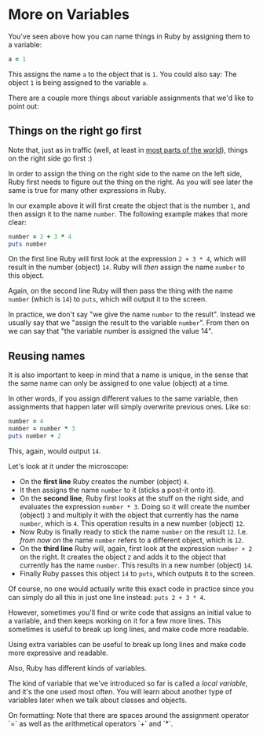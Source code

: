 # More on Variables

You've seen above how you can name things in Ruby by assigning them to a
variable:

```ruby
a = 1
```

This assigns the name `a` to the object that is `1`. You could also say:
The object `1` is being assigned to the variable `a`.

There are a couple more things about variable assignments that we'd like to
point out:

## Things on the right go first

Note that, just as in traffic (well, at least in
[most parts of the world](https://en.wikipedia.org/wiki/Right-_and_left-hand_traffic)),
things on the right side go first :)

In order to assign the thing on the right side to the name on the left side,
Ruby first needs to figure out the thing on the right. As you will see later
the same is true for many other expressions in Ruby.

In our example above it will first create the object that is the number `1`,
and then assign it to the name `number`. The following example makes that more
clear:

```ruby
number = 2 + 3 * 4
puts number
```

On the first line Ruby will first look at the expression `2 + 3 * 4`, which
will result in the number (object) `14`. Ruby will *then* assign the name
`number` to this object.

Again, on the second line Ruby will then pass the thing with the name `number`
(which is `14`) to `puts`, which will output it to the screen.

In practice, we don't say "we give the name `number` to the result".  Instead
we usually say that we "assign the result to the variable `number`". From then
on we can say that "the variable number is assigned the value 14".

## Reusing names

It is also important to keep in mind that a name is unique, in the sense that
the same name can only be assigned to one value (object) at a time.

In other words, if you assign different values to the same variable, then
assignments that happen later will simply overwrite previous ones. Like so:

```ruby
number = 4
number = number * 3
puts number + 2
```

This, again, would output `14`.

Let's look at it under the microscope:

* On the **first line** Ruby creates the number (object) `4`.
* It then assigns the name `number` to it (sticks a post-it onto it).
* On the **second line**, Ruby first looks at the stuff on the right side,
  and evaluates the expression `number * 3`. Doing so it will create
  the number (object) `3` and multiply it with the object that currently has
  the name `number`, which is `4`. This operation results in a new number
  (object) `12`.
* Now Ruby is finally ready to stick the name `number` on the result `12`.
  I.e. *from now on* the name `number` refers to a different object, which is
  `12`.
* On the **third line** Ruby will, again, first look at the expression `number + 2`
  on the right. It creates the object `2` and adds it to the object that currently
  has the name `number`. This results in a new number (object) `14`.
* Finally Ruby passes this object `14` to `puts`, which outputs it to the
  screen.

Of course, no one would actually write this exact code in practice since you can
simply do all this in just one line instead: `puts 2 + 3 * 4`.

However, sometimes you'll find or write code that assigns an initial value to a
variable, and then keeps working on it for a few more lines. This sometimes is
useful to break up long lines, and make code more readable.

<p class="hint">
Using extra variables can be useful to break up long lines and make code more
expressive and readable.
</p>

Also, Ruby has different kinds of variables.

The kind of variable that we've introduced so far is called a *local variable*,
and it's the one used most often. You will learn about another type of
variables later when we talk about classes and objects.

<p class="hint formatting">
On formatting: Note that there are spaces around the assignment operator `=`
as well as the arithmetical operators `+` and `*`.
</p>
